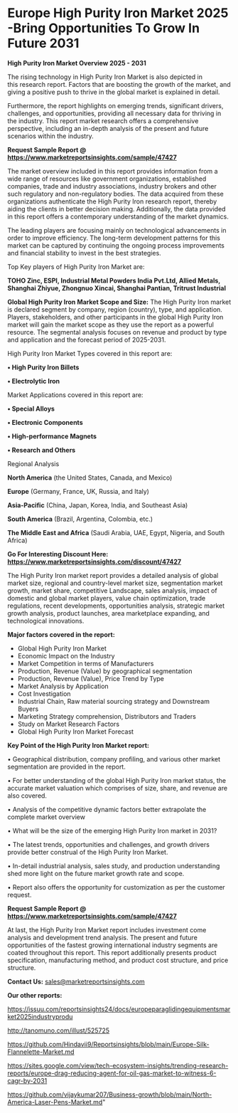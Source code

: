 # Europe High Purity Iron Market 2025 -Bring Opportunities To Grow In Future 2031

<Strong> High Purity Iron Market Overview 2025 - 2031</strong>

The rising technology in High Purity Iron Market is also depicted in this research report. Factors that are boosting the growth of the market, and giving a positive push to thrive in the global market is explained in detail.

Furthermore, the report highlights on emerging trends, significant drivers, challenges, and opportunities, providing all necessary data for thriving in the industry. This report market research offers a comprehensive perspective, including an in-depth analysis of the present and future scenarios within the industry.

<strong>Request Sample Report @ <a href=https://www.marketreportsinsights.com/sample/47427>https://www.marketreportsinsights.com/sample/47427</a></strong>

The market overview included in this report provides information from a wide range of resources like government organizations, established companies, trade and industry associations, industry brokers and other such regulatory and non-regulatory bodies. The data acquired from these organizations authenticate the High Purity Iron research report, thereby aiding the clients in better decision making. Additionally, the data provided in this report offers a contemporary understanding of the market dynamics.

The leading players are focusing mainly on technological advancements in order to improve efficiency. The long-term development patterns for this market can be captured by continuing the ongoing process improvements and financial stability to invest in the best strategies.

Top Key players of High Purity Iron Market are:

<strong>TOHO Zinc, ESPI, Industrial Metal Powders India Pvt.Ltd, Allied Metals, Shanghai Zhiyue, Zhongnuo Xincai, Shanghai Pantian, Tritrust Industrial</strong>

<strong><b>Global High Purity Iron Market Scope and Size:</b></strong>
The High Purity Iron market is declared segment by company, region (country), type, and application. Players, stakeholders, and other participants in the global High Purity Iron market will gain the market scope as they use the report as a powerful resource. The segmental analysis focuses on revenue and product by type and application and the forecast period of 2025-2031.

High Purity Iron Market Types covered in this report are:

<strong>•  High Purity Iron Billets

•  Electrolytic Iron</strong>

Market Applications covered in this report are:

<strong>•  Special Alloys

•  Electronic Components

•  High-performance Magnets

•  Research and Others</strong> 

Regional Analysis

<strong>North America</strong> (the United States, Canada, and Mexico)

<strong>Europe</strong> (Germany, France, UK, Russia, and Italy)

<strong>Asia-Pacific</strong> (China, Japan, Korea, India, and Southeast Asia)

<strong>South America</strong> (Brazil, Argentina, Colombia, etc.)

<strong>The Middle East and Africa</strong> (Saudi Arabia, UAE, Egypt, Nigeria, and South Africa)

<strong>Go For Interesting Discount Here: <a href=https://www.marketreportsinsights.com/discount/47427>https://www.marketreportsinsights.com/discount/47427</a></strong>

The High Purity Iron market report provides a detailed analysis of global market size, regional and country-level market size, segmentation market growth, market share, competitive Landscape, sales analysis, impact of domestic and global market players, value chain optimization, trade regulations, recent developments, opportunities analysis, strategic market growth analysis, product launches, area marketplace expanding, and technological innovations.

<strong><b>Major factors covered in the report:</b></strong>
<ul>
  <li>Global High Purity Iron Market </li>
  <li>Economic Impact on the Industry</li>
  <li>Market Competition in terms of Manufacturers</li>
  <li>Production, Revenue (Value) by geographical segmentation</li>
  <li>Production, Revenue (Value), Price Trend by Type</li>
  <li>Market Analysis by Application</li>
  <li>Cost Investigation</li>
  <li>Industrial Chain, Raw material sourcing strategy and Downstream Buyers</li>
  <li>Marketing Strategy comprehension, Distributors and Traders</li>
  <li>Study on Market Research Factors</li>
  <li>Global High Purity Iron Market Forecast</li>
</ul>

<strong><b>Key Point of the High Purity Iron Market report:</b></strong>

• Geographical distribution, company profiling, and various other market segmentation are provided in the report.

• For better understanding of the global High Purity Iron market status, the accurate market valuation which comprises of size, share, and revenue are also covered.

• Analysis of the competitive dynamic factors better extrapolate the complete market overview

• What will be the size of the emerging High Purity Iron market in 2031?

• The latest trends, opportunities and challenges, and growth drivers provide better construal of the High Purity Iron Market.

• In-detail industrial analysis, sales study, and production understanding shed more light on the future market growth rate and scope.

• Report also offers the opportunity for customization as per the customer request.

<strong>Request Sample Report @ <a href=https://www.marketreportsinsights.com/sample/47427>https://www.marketreportsinsights.com/sample/47427</a></strong>

At last, the High Purity Iron Market report includes investment come analysis and development trend analysis. The present and future opportunities of the fastest growing international industry segments are coated throughout this report. This report additionally presents product specification, manufacturing method, and product cost structure, and price structure.

<strong>Contact Us:</strong>
sales@marketreportsinsights.com

<strong>Our other reports:</strong>

<a href=https://issuu.com/reportsinsights24/docs/europeparaglidingequipmentsmarket2025industryprodu>https://issuu.com/reportsinsights24/docs/europeparaglidingequipmentsmarket2025industryprodu</a>

<a href=http://tanomuno.com/illust/525725>http://tanomuno.com/illust/525725</a>

<a href=https://github.com/Hindavii9/Reportsinsights/blob/main/Europe-Silk-Flannelette-Market.md>https://github.com/Hindavii9/Reportsinsights/blob/main/Europe-Silk-Flannelette-Market.md</a>

<a href=https://sites.google.com/view/tech-ecosystem-insights/trending-research-reports/europe-drag-reducing-agent-for-oil-gas-market-to-witness-6-cagr-by-2031>https://sites.google.com/view/tech-ecosystem-insights/trending-research-reports/europe-drag-reducing-agent-for-oil-gas-market-to-witness-6-cagr-by-2031</a>

<a href=https://github.com/vijaykumar207/Business-growth/blob/main/North-America-Laser-Pens-Market.md>https://github.com/vijaykumar207/Business-growth/blob/main/North-America-Laser-Pens-Market.md</a>"
